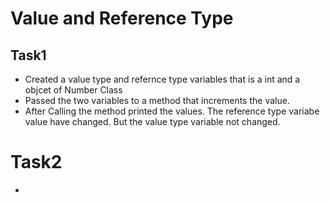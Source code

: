 # Value and Reference Type 

## Task1

- Created a value type and refernce type variables that is a int and a objcet of Number Class
- Passed the two variables to a method that increments the value. 
- After Calling the method printed the values. The reference type variabe value have changed. But the value type variable not changed. 

# Task2

- 